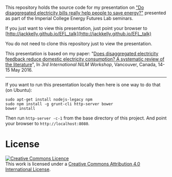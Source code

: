 This repository holds the source code for my presentation on
["Do disaggregated electricity bills really help people to save energy?"](http://www3.imperial.ac.uk/newsandeventspggrp/imperialcollege/administration/energyfutureslab/eventssummary/event_5-4-2016-9-1-7)
presented as part of the Imperial College Energy Futures Lab seminars.

If you just want to view this presentation, just point your browser to
[http://jackkelly.github.io/EFL_talk](http://jackkelly.github.io/EFL_talk)

You do not need to clone this repository just to view the
presentation.

This presentation is based on my paper:
"[Does disaggregated electricity feedback reduce domestic electricity consumption? A systematic review of the literature](http://arxiv.org/abs/1605.00962)",
In *3rd International NILM Workshop*, Vancouver, Canada, 14-15 May
2016.

---

If you want to run this presentation locally then here is one way to
do that (on Ubuntu):

```
sudo apt-get install nodejs-legacy npm
sudo npm install -g grunt-cli http-server bower
bower install
```

Then run `http-server -c-1` from the base directory of this project.
And point your browser to `http://localhost:8080`.

# License

<a rel="license" href="http://creativecommons.org/licenses/by/4.0/"><img alt="Creative Commons Licence" style="border-width:0" src="https://i.creativecommons.org/l/by/4.0/88x31.png" /></a><br />This work is licensed under a <a rel="license" href="http://creativecommons.org/licenses/by/4.0/">Creative Commons Attribution 4.0 International License</a>.
